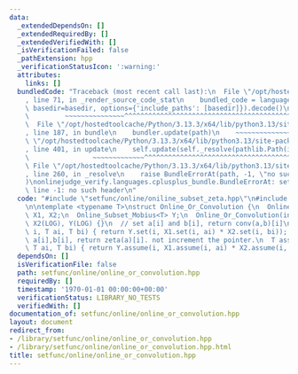 ```yaml
---
data:
  _extendedDependsOn: []
  _extendedRequiredBy: []
  _extendedVerifiedWith: []
  _isVerificationFailed: false
  _pathExtension: hpp
  _verificationStatusIcon: ':warning:'
  attributes:
    links: []
  bundledCode: "Traceback (most recent call last):\n  File \"/opt/hostedtoolcache/Python/3.13.3/x64/lib/python3.13/site-packages/onlinejudge_verify/documentation/build.py\"\
    , line 71, in _render_source_code_stat\n    bundled_code = language.bundle(stat.path,\
    \ basedir=basedir, options={'include_paths': [basedir]}).decode()\n          \
    \         ~~~~~~~~~~~~~~~^^^^^^^^^^^^^^^^^^^^^^^^^^^^^^^^^^^^^^^^^^^^^^^^^^^^^^^^^^^^^^^^^^\n\
    \  File \"/opt/hostedtoolcache/Python/3.13.3/x64/lib/python3.13/site-packages/onlinejudge_verify/languages/cplusplus.py\"\
    , line 187, in bundle\n    bundler.update(path)\n    ~~~~~~~~~~~~~~^^^^^^\n  File\
    \ \"/opt/hostedtoolcache/Python/3.13.3/x64/lib/python3.13/site-packages/onlinejudge_verify/languages/cplusplus_bundle.py\"\
    , line 401, in update\n    self.update(self._resolve(pathlib.Path(included), included_from=path))\n\
    \                ~~~~~~~~~~~~~^^^^^^^^^^^^^^^^^^^^^^^^^^^^^^^^^^^^^^^^^^^^\n \
    \ File \"/opt/hostedtoolcache/Python/3.13.3/x64/lib/python3.13/site-packages/onlinejudge_verify/languages/cplusplus_bundle.py\"\
    , line 260, in _resolve\n    raise BundleErrorAt(path, -1, \"no such header\"\
    )\nonlinejudge_verify.languages.cplusplus_bundle.BundleErrorAt: setfunc/online/oniline_subset_zeta.hpp:\
    \ line -1: no such header\n"
  code: "#include \"setfunc/online/oniline_subset_zeta.hpp\"\n#include \"setfunc/online/oniline_subset_mobius.hpp\"\
    \n\ntemplate <typename T>\nstruct Online_Or_Convolution {\n  Online_Subset_Zeta<T>\
    \ X1, X2;\n  Online_Subset_Mobius<T> Y;\n  Online_Or_Convolution(int LOG) : X1(LOG),\
    \ X2(LOG), Y(LOG) {}\n  // set a[i] and b[i], return conv(a,b)[i]\n  T set(int\
    \ i, T ai, T bi) { return Y.set(i, X1.set(i, ai) * X2.set(i, bi)); }\n  // assume\
    \ a[i],b[i], return zeta(a)[i]. not increment the pointer.\n  T assume(int i,\
    \ T ai, T bi) { return Y.assume(i, X1.assume(i, ai) * X2.assume(i, bi)); }\n};\n"
  dependsOn: []
  isVerificationFile: false
  path: setfunc/online/online_or_convolution.hpp
  requiredBy: []
  timestamp: '1970-01-01 00:00:00+00:00'
  verificationStatus: LIBRARY_NO_TESTS
  verifiedWith: []
documentation_of: setfunc/online/online_or_convolution.hpp
layout: document
redirect_from:
- /library/setfunc/online/online_or_convolution.hpp
- /library/setfunc/online/online_or_convolution.hpp.html
title: setfunc/online/online_or_convolution.hpp
---
```

